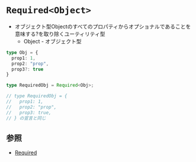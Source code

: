 # `Required<Object>`
- オブジェクト型Objectのすべてのプロパティからオプショナルであることを意味する?を取り除くユーティリティ型
  - Object - オブジェクト型

```ts
type Obj = {
  prop1: 1,
  prop2: "prop",
  prop3?: true
}

type RequiredObj = Required<Obj>;

// type RequiredObj = {
//   prop1: 1,
//   prop2: "prop",
//   prop3: true,
// } の宣言と同じ
```

## 参照
- [Required<T>](https://typescriptbook.jp/reference/type-reuse/utility-types/required)
